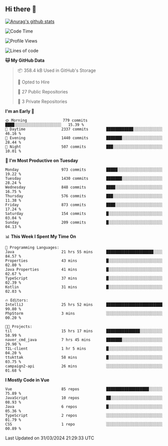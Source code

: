 ## Hi there 👋

[![Anurag's github stats](https://github-readme-stats.vercel.app/api?username=Songwonseok)](https://github.com/anuraghazra/github-readme-stats)



<!--START_SECTION:waka-->
![Code Time](http://img.shields.io/badge/Code%20Time-2%2C761%20hrs%2038%20mins-blue)

![Profile Views](http://img.shields.io/badge/Profile%20Views-0-blue)

![Lines of code](https://img.shields.io/badge/From%20Hello%20World%20I%27ve%20Written-34.8%20million%20lines%20of%20code-blue)

**🐱 My GitHub Data** 

> 📦 358.4 kB Used in GitHub's Storage 
 > 
> 💼 Opted to Hire
 > 
> 📜 27 Public Repositories 
 > 
> 🔑 3 Private Repositories 
 > 
**I'm an Early 🐤** 

```text
🌞 Morning                779 commits         ████░░░░░░░░░░░░░░░░░░░░░   15.39 % 
🌆 Daytime                2337 commits        ████████████░░░░░░░░░░░░░   46.16 % 
🌃 Evening                1440 commits        ███████░░░░░░░░░░░░░░░░░░   28.44 % 
🌙 Night                  507 commits         ███░░░░░░░░░░░░░░░░░░░░░░   10.01 % 
```
📅 **I'm Most Productive on Tuesday** 

```text
Monday                   973 commits         █████░░░░░░░░░░░░░░░░░░░░   19.22 % 
Tuesday                  1430 commits        ███████░░░░░░░░░░░░░░░░░░   28.24 % 
Wednesday                848 commits         ████░░░░░░░░░░░░░░░░░░░░░   16.75 % 
Thursday                 576 commits         ███░░░░░░░░░░░░░░░░░░░░░░   11.38 % 
Friday                   873 commits         ████░░░░░░░░░░░░░░░░░░░░░   17.24 % 
Saturday                 154 commits         █░░░░░░░░░░░░░░░░░░░░░░░░   03.04 % 
Sunday                   209 commits         █░░░░░░░░░░░░░░░░░░░░░░░░   04.13 % 
```


📊 **This Week I Spent My Time On** 

```text
💬 Programming Languages: 
Java                     21 hrs 55 mins      █████████████████████░░░░   84.57 % 
Properties               43 mins             █░░░░░░░░░░░░░░░░░░░░░░░░   02.80 % 
Java Properties          41 mins             █░░░░░░░░░░░░░░░░░░░░░░░░   02.67 % 
TypeScript               37 mins             █░░░░░░░░░░░░░░░░░░░░░░░░   02.39 % 
Kotlin                   31 mins             █░░░░░░░░░░░░░░░░░░░░░░░░   02.03 % 

🔥 Editors: 
IntelliJ                 25 hrs 52 mins      █████████████████████████   99.80 % 
PhpStorm                 3 mins              ░░░░░░░░░░░░░░░░░░░░░░░░░   00.20 % 

🐱‍💻 Projects: 
til                      15 hrs 17 mins      ███████████████░░░░░░░░░░   58.99 % 
naver_cmd_java           7 hrs 45 mins       ███████░░░░░░░░░░░░░░░░░░   29.90 % 
TIL-client               1 hr 5 mins         █░░░░░░░░░░░░░░░░░░░░░░░░   04.20 % 
ttukttak                 58 mins             █░░░░░░░░░░░░░░░░░░░░░░░░   03.75 % 
campaign2-api            26 mins             ░░░░░░░░░░░░░░░░░░░░░░░░░   01.68 % 
```

**I Mostly Code in Vue** 

```text
Vue                      85 repos            ███████████████████░░░░░░   75.89 % 
JavaScript               10 repos            ██░░░░░░░░░░░░░░░░░░░░░░░   08.93 % 
Java                     6 repos             █░░░░░░░░░░░░░░░░░░░░░░░░   05.36 % 
TypeScript               2 repos             ░░░░░░░░░░░░░░░░░░░░░░░░░   01.79 % 
CSS                      1 repo              ░░░░░░░░░░░░░░░░░░░░░░░░░   00.89 % 
```




 Last Updated on 31/03/2024 21:29:33 UTC
<!--END_SECTION:waka-->
